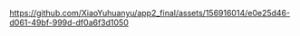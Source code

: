 

https://github.com/XiaoYuhuanyu/app2_final/assets/156916014/e0e25d46-d061-49bf-999d-df0a6f3d1050

